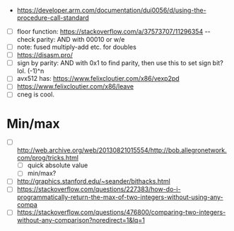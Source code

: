 - https://developer.arm.com/documentation/dui0056/d/using-the-procedure-call-standard
- [ ] floor function: https://stackoverflow.com/a/37573707/11296354
    -- check parity: AND with 00010 or w/e
- [ ] note: fused multiply-add etc. for doubles
- [ ]  https://disasm.pro/
- [ ] sign by parity: AND with 0x1 to find parity, then use this to set sign bit? lol.
  (-1)^n
- [ ] avx512 has: https://www.felixcloutier.com/x86/vexp2pd
- [ ] https://www.felixcloutier.com/x86/leave
- [ ] cneg is cool.
# Min/max
- [ ] http://web.archive.org/web/20130821015554/http://bob.allegronetwork.com/prog/tricks.html
  - [ ] quick absolute value
  - [ ] min/max?
- [ ] http://graphics.stanford.edu/~seander/bithacks.html
- [ ] https://stackoverflow.com/questions/227383/how-do-i-programmatically-return-the-max-of-two-integers-without-using-any-compa
- [ ] https://stackoverflow.com/questions/476800/comparing-two-integers-without-any-comparison?noredirect=1&lq=1
